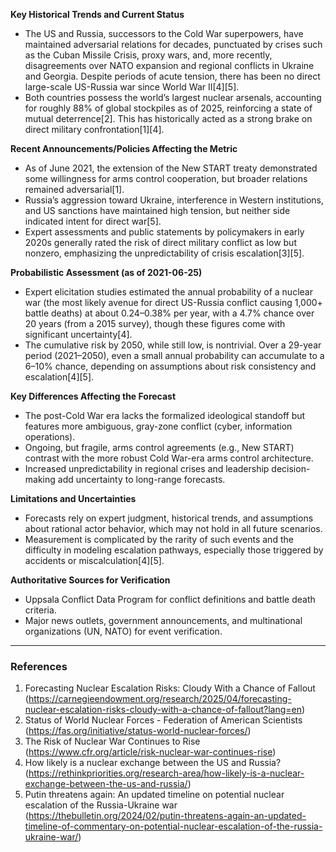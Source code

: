 **Key Historical Trends and Current Status**  
- The US and Russia, successors to the Cold War superpowers, have maintained adversarial relations for decades, punctuated by crises such as the Cuban Missile Crisis, proxy wars, and, more recently, disagreements over NATO expansion and regional conflicts in Ukraine and Georgia. Despite periods of acute tension, there has been no direct large-scale US-Russia war since World War II[4][5].
- Both countries possess the world’s largest nuclear arsenals, accounting for roughly 88% of global stockpiles as of 2025, reinforcing a state of mutual deterrence[2]. This has historically acted as a strong brake on direct military confrontation[1][4].

**Recent Announcements/Policies Affecting the Metric**  
- As of June 2021, the extension of the New START treaty demonstrated some willingness for arms control cooperation, but broader relations remained adversarial[1].
- Russia’s aggression toward Ukraine, interference in Western institutions, and US sanctions have maintained high tension, but neither side indicated intent for direct war[5].
- Expert assessments and public statements by policymakers in early 2020s generally rated the risk of direct military conflict as low but nonzero, emphasizing the unpredictability of crisis escalation[3][5].

**Probabilistic Assessment (as of 2021-06-25)**  
- Expert elicitation studies estimated the annual probability of a nuclear war (the most likely avenue for direct US-Russia conflict causing 1,000+ battle deaths) at about 0.24–0.38% per year, with a 4.7% chance over 20 years (from a 2015 survey), though these figures come with significant uncertainty[4].
- The cumulative risk by 2050, while still low, is nontrivial. Over a 29-year period (2021–2050), even a small annual probability can accumulate to a 6–10% chance, depending on assumptions about risk consistency and escalation[4][5].

**Key Differences Affecting the Forecast**  
- The post-Cold War era lacks the formalized ideological standoff but features more ambiguous, gray-zone conflict (cyber, information operations).
- Ongoing, but fragile, arms control agreements (e.g., New START) contrast with the more robust Cold War-era arms control architecture.
- Increased unpredictability in regional crises and leadership decision-making add uncertainty to long-range forecasts.

**Limitations and Uncertainties**  
- Forecasts rely on expert judgment, historical trends, and assumptions about rational actor behavior, which may not hold in all future scenarios.
- Measurement is complicated by the rarity of such events and the difficulty in modeling escalation pathways, especially those triggered by accidents or miscalculation[4][5].

**Authoritative Sources for Verification**  
- Uppsala Conflict Data Program for conflict definitions and battle death criteria.
- Major news outlets, government announcements, and multinational organizations (UN, NATO) for event verification.

---

### References
1. Forecasting Nuclear Escalation Risks: Cloudy With a Chance of Fallout (https://carnegieendowment.org/research/2025/04/forecasting-nuclear-escalation-risks-cloudy-with-a-chance-of-fallout?lang=en)
2. Status of World Nuclear Forces - Federation of American Scientists (https://fas.org/initiative/status-world-nuclear-forces/)
3. The Risk of Nuclear War Continues to Rise (https://www.cfr.org/article/risk-nuclear-war-continues-rise)
4. How likely is a nuclear exchange between the US and Russia? (https://rethinkpriorities.org/research-area/how-likely-is-a-nuclear-exchange-between-the-us-and-russia/)
5. Putin threatens again: An updated timeline on potential nuclear escalation of the Russia-Ukraine war (https://thebulletin.org/2024/02/putin-threatens-again-an-updated-timeline-of-commentary-on-potential-nuclear-escalation-of-the-russia-ukraine-war/)